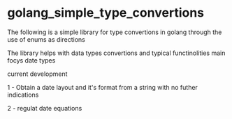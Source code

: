 # golang_simple_type_convertions
The following is a simple library for type convertions in golang through the use of enums as directions


The library helps with data types convertions and typical functinolities
main focys date types

current development

1 - Obtain a date layout and it's format from a string with no futher indications

2 - regulat date equations
